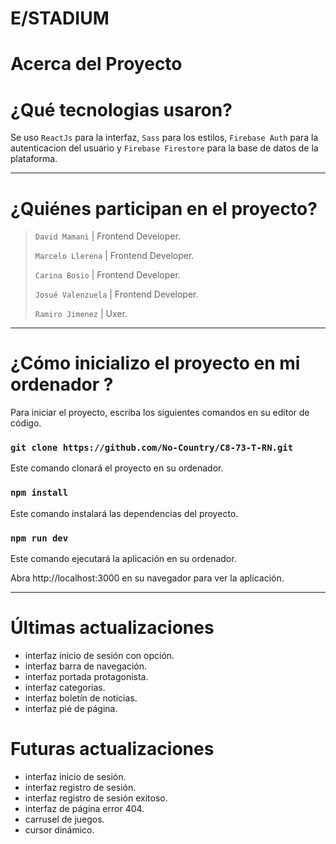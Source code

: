 # **E/STADIUM**

# **Acerca del Proyecto**

# **¿Qué tecnologias usaron?**

Se uso `ReactJs` para la interfaz, `Sass` para los estilos, `Firebase Auth` para la autenticacion del usuario y `Firebase Firestore` para la base de datos de la plataforma.

---

# **¿Quiénes participan en el proyecto?**

> `David Mamani` | Frontend Developer.
>
> `Marcelo Llerena` | Frontend Developer.
>
> `Carina Bosio` | Frontend Developer.
>
> `Josué Valenzuela` | Frontend Developer.
>
> `Ramiro Jimenez` | Uxer.

---

# **¿Cómo inicializo el proyecto en mi ordenador ?**

Para iniciar el proyecto, escriba los siguientes comandos en su editor de código.

### `git clone https://github.com/No-Country/C8-73-T-RN.git`

Este comando clonará el proyecto en su ordenador.

### `npm install`

Este comando instalará las dependencias del proyecto.

### `npm run dev`

Este comando ejecutará la aplicación en su ordenador.

Abra http://localhost:3000 en su navegador para ver la aplicación.

---

# **Últimas actualizaciones**

-   interfaz inicio de sesión con opción.
-   interfaz barra de navegación.
-   interfaz portada protagonista.
-   interfaz categorias.
-   interfaz boletín de noticias.
-   interfaz pié de página.

# **Futuras actualizaciones**

-   interfaz inicio de sesión.
-   interfaz registro de sesión.
-   interfaz registro de sesión exitoso.
-   interfaz de página error 404.
-   carrusel de juegos.
-   cursor dinámico.
